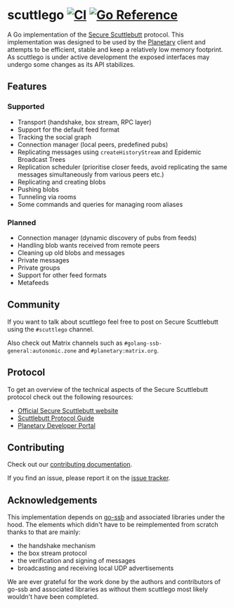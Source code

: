 # scuttlego [![CI](https://github.com/planetary-social/scuttlego/actions/workflows/ci.yml/badge.svg)](https://github.com/planetary-social/scuttlego/actions/workflows/ci.yml) [![Go Reference](https://pkg.go.dev/badge/github.com/planetary-social/scuttlego.svg)](https://pkg.go.dev/github.com/planetary-social/scuttlego)

A Go implementation of the [Secure Scuttlebutt][ssb] protocol. This
implementation was designed to be used by the [Planetary][planetary] client and
attempts to be efficient, stable and keep a relatively low memory footprint. As
scuttlego is under active development the exposed interfaces may undergo some
changes as its API stabilizes.

## Features

### Supported

- Transport (handshake, box stream, RPC layer)
- Support for the default feed format
- Tracking the social graph
- Connection manager (local peers, predefined pubs)
- Replicating messages using `createHistoryStream` and Epidemic Broadcast Trees
- Replication scheduler (prioritise closer feeds, avoid replicating the same
  messages simultaneously from various peers etc.)
- Replicating and creating blobs
- Pushing blobs
- Tunneling via rooms
- Some commands and queries for managing room aliases

### Planned

- Connection manager (dynamic discovery of pubs from feeds)
- Handling blob wants received from remote peers
- Cleaning up old blobs and messages
- Private messages
- Private groups
- Support for other feed formats
- Metafeeds

## Community

If you want to talk about scuttlego feel free to post on Secure Scuttlebutt using the `#scuttlego` channel.

Also check out Matrix channels such as `#golang-ssb-general:autonomic.zone` and `#planetary:matrix.org`.

## Protocol

To get an overview of the technical aspects of the Secure Scuttlebutt protocol
check out the following resources:

- [Official Secure Scuttlebutt website][ssb]
- [Scuttlebutt Protocol Guide][protocol-guide]
- [Planetary Developer Portal][planetary-developer-portal]

## Contributing

Check out our [contributing documentation](CONTRIBUTING.md).

If you find an issue, please report it on the [issue tracker][issue-tracker].

## Acknowledgements

This implementation depends on [go-ssb][go-ssb] and associated libraries under
the hood. The elements which didn't have to be reimplemented from scratch thanks
to that are mainly:

- the handshake mechanism
- the box stream protocol
- the verification and signing of messages
- broadcasting and receiving local UDP advertisements

We are ever grateful for the work done by the authors and contributors of go-ssb
and associated libraries as without them scuttlego most likely wouldn't have
been completed.

[ssb]: https://scuttlebutt.nz/

[go-ssb]: https://github.com/ssbc/go-ssb

[protocol-guide]: https://ssbc.github.io/scuttlebutt-protocol-guide/

[planetary-developer-portal]: https://dev.planetary.social

[planetary]: https://www.planetary.social/

[issue-tracker]: https://github.com/planetary-social/scuttlego/issues
